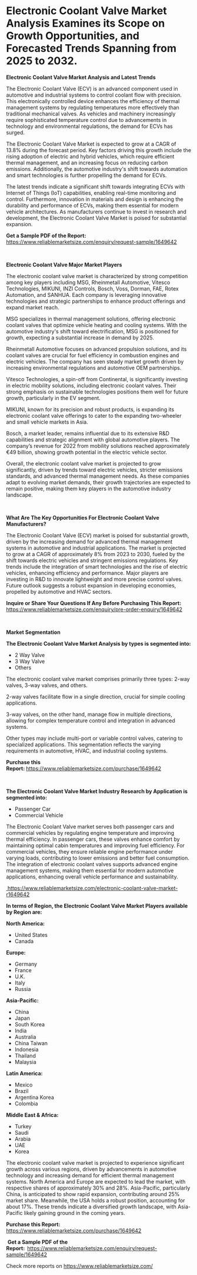 <p><h1>Electronic Coolant Valve Market Analysis Examines its Scope on Growth Opportunities, and Forecasted Trends Spanning from 2025 to 2032.</h1></p><p><strong>Electronic Coolant Valve Market Analysis and Latest Trends</strong></p>
<p><p>The Electronic Coolant Valve (ECV) is an advanced component used in automotive and industrial systems to control coolant flow with precision. This electronically controlled device enhances the efficiency of thermal management systems by regulating temperatures more effectively than traditional mechanical valves. As vehicles and machinery increasingly require sophisticated temperature control due to advancements in technology and environmental regulations, the demand for ECVs has surged.</p><p>The Electronic Coolant Valve Market is expected to grow at a CAGR of 13.8% during the forecast period. Key factors driving this growth include the rising adoption of electric and hybrid vehicles, which require efficient thermal management, and an increasing focus on reducing carbon emissions. Additionally, the automotive industry's shift towards automation and smart technologies is further propelling the demand for ECVs. </p><p>The latest trends indicate a significant shift towards integrating ECVs with Internet of Things (IoT) capabilities, enabling real-time monitoring and control. Furthermore, innovation in materials and design is enhancing the durability and performance of ECVs, making them essential for modern vehicle architectures. As manufacturers continue to invest in research and development, the Electronic Coolant Valve Market is poised for substantial expansion.</p></p>
<p><strong>Get a Sample PDF of the Report:&nbsp;</strong> <a href="https://www.reliablemarketsize.com/enquiry/request-sample/1649642?utm_campaign=1901&utm_medium=2&utm_source=Github&utm_content=ia&utm_term=18022025&utm_id=electronic-coolant-valve">https://www.reliablemarketsize.com/enquiry/request-sample/1649642</a></p>
<p>&nbsp;</p>
<p><strong>Electronic Coolant Valve Major Market Players</strong></p>
<p><p>The electronic coolant valve market is characterized by strong competition among key players including MSG, Rheinmetall Automotive, Vitesco Technologies, MIKUNI, INZI Controls, Bosch, Voss, Dorman, FAE, Rotex Automation, and SANHUA. Each company is leveraging innovative technologies and strategic partnerships to enhance product offerings and expand market reach.</p><p>MSG specializes in thermal management solutions, offering electronic coolant valves that optimize vehicle heating and cooling systems. With the automotive industry's shift toward electrification, MSG is positioned for growth, expecting a substantial increase in demand by 2025.</p><p>Rheinmetall Automotive focuses on advanced propulsion solutions, and its coolant valves are crucial for fuel efficiency in combustion engines and electric vehicles. The company has seen steady market growth driven by increasing environmental regulations and automotive OEM partnerships.</p><p>Vitesco Technologies, a spin-off from Continental, is significantly investing in electric mobility solutions, including electronic coolant valves. Their strong emphasis on sustainable technologies positions them well for future growth, particularly in the EV segment.</p><p>MIKUNI, known for its precision and robust products, is expanding its electronic coolant valve offerings to cater to the expanding two-wheeler and small vehicle markets in Asia. </p><p>Bosch, a market leader, remains influential due to its extensive R&D capabilities and strategic alignment with global automotive players. The company’s revenue for 2022 from mobility solutions reached approximately €49 billion, showing growth potential in the electric vehicle sector.</p><p>Overall, the electronic coolant valve market is projected to grow significantly, driven by trends toward electric vehicles, stricter emissions standards, and advanced thermal management needs. As these companies adapt to evolving market demands, their growth trajectories are expected to remain positive, making them key players in the automotive industry landscape.</p></p>
<p>&nbsp;</p>
<p><strong>What Are The Key Opportunities For Electronic Coolant Valve Manufacturers?</strong></p>
<p><p>The Electronic Coolant Valve (ECV) market is poised for substantial growth, driven by the increasing demand for advanced thermal management systems in automotive and industrial applications. The market is projected to grow at a CAGR of approximately 8% from 2023 to 2030, fueled by the shift towards electric vehicles and stringent emissions regulations. Key trends include the integration of smart technologies and the rise of electric vehicles, enhancing efficiency and performance. Major players are investing in R&D to innovate lightweight and more precise control valves. Future outlook suggests a robust expansion in developing economies, propelled by automotive and HVAC sectors.</p></p>
<p><strong>Inquire or Share Your Questions If Any Before Purchasing This Report:</strong> <a href="https://www.reliablemarketsize.com/enquiry/pre-order-enquiry/1649642?utm_campaign=1901&utm_medium=2&utm_source=Github&utm_content=ia&utm_term=18022025&utm_id=electronic-coolant-valve">https://www.reliablemarketsize.com/enquiry/pre-order-enquiry/1649642</a></p>
<p>&nbsp;</p>
<p><strong>Market Segmentation</strong></p>
<p><strong>The Electronic Coolant Valve Market Analysis by types is segmented into:</strong></p>
<p><ul><li>2 Way Valve</li><li>3 Way Valve</li><li>Others</li></ul></p>
<p><p>The electronic coolant valve market comprises primarily three types: 2-way valves, 3-way valves, and others. </p><p>2-way valves facilitate flow in a single direction, crucial for simple cooling applications. </p><p>3-way valves, on the other hand, manage flow in multiple directions, allowing for complex temperature control and integration in advanced systems. </p><p>Other types may include multi-port or variable control valves, catering to specialized applications. This segmentation reflects the varying requirements in automotive, HVAC, and industrial cooling systems.</p></p>
<p><strong>Purchase this Report:&nbsp;</strong><a href="https://www.reliablemarketsize.com/purchase/1649642?utm_campaign=1901&utm_medium=2&utm_source=Github&utm_content=ia&utm_term=18022025&utm_id=electronic-coolant-valve">https://www.reliablemarketsize.com/purchase/1649642</a></p>
<p>&nbsp;</p>
<p><strong>The Electronic Coolant Valve Market Industry Research by Application is segmented into:</strong></p>
<p><ul><li>Passenger Car</li><li>Commercial Vehicle</li></ul></p>
<p><p>The Electronic Coolant Valve market serves both passenger cars and commercial vehicles by regulating engine temperature and improving thermal efficiency. In passenger cars, these valves enhance comfort by maintaining optimal cabin temperatures and improving fuel efficiency. For commercial vehicles, they ensure reliable engine performance under varying loads, contributing to lower emissions and better fuel consumption. The integration of electronic coolant valves supports advanced engine management systems, making them essential for modern automotive applications, enhancing overall vehicle performance and sustainability.</p></p>
<p><a href="https://www.reliablemarketsize.com/electronic-coolant-valve-market-r1649642?utm_campaign=1901&utm_medium=2&utm_source=Github&utm_content=ia&utm_term=18022025&utm_id=electronic-coolant-valve">&nbsp;https://www.reliablemarketsize.com/electronic-coolant-valve-market-r1649642</a></p>
<p><strong>In terms of Region, the Electronic Coolant Valve Market Players available by Region are:</strong></p>
<p>
    <p> <strong> North America: </strong>
        <ul>
            <li>United States</li>
            <li>Canada</li>
        </ul>
        </p> 
    <p> <strong> Europe: </strong>
        <ul>
            <li>Germany</li>
            <li>France</li>
            <li>U.K.</li>
            <li>Italy</li>
            <li>Russia</li>
        </ul>
        </p> 
    <p> <strong> Asia-Pacific: </strong>
        <ul>
            <li>China</li>
            <li>Japan</li>
            <li>South Korea</li>
            <li>India</li>
            <li>Australia</li>
            <li>China Taiwan</li>
            <li>Indonesia</li>
            <li>Thailand</li>
            <li>Malaysia</li>
        </ul>
        </p> 
    <p> <strong> Latin America: </strong>
        <ul>
            <li>Mexico</li>
            <li>Brazil</li>
            <li>Argentina Korea</li>
            <li>Colombia</li>
        </ul>
        </p> 
    <p> <strong> Middle East & Africa: </strong>
        <ul>
            <li>Turkey</li>
            <li>Saudi</li>
            <li>Arabia</li>
            <li>UAE</li>
            <li>Korea</li>
        </ul>
    </p>
    </p>
<p><p>The electronic coolant valve market is projected to experience significant growth across various regions, driven by advancements in automotive technology and increasing demand for efficient thermal management systems. North America and Europe are expected to lead the market, with respective shares of approximately 30% and 28%. Asia-Pacific, particularly China, is anticipated to show rapid expansion, contributing around 25% market share. Meanwhile, the USA holds a robust position, accounting for about 17%. These trends indicate a diversified growth landscape, with Asia-Pacific likely gaining ground in the coming years.</p></p>
<p><strong>Purchase this Report: </strong><a href="https://www.reliablemarketsize.com/purchase/1649642?utm_campaign=1901&utm_medium=2&utm_source=Github&utm_content=ia&utm_term=18022025&utm_id=electronic-coolant-valve">https://www.reliablemarketsize.com/purchase/1649642</a></p>
<p>&nbsp;<strong>Get a Sample PDF of the Report:&nbsp;&nbsp;</strong><a href="https://www.reliablemarketsize.com/enquiry/request-sample/1649642?utm_campaign=1901&utm_medium=2&utm_source=Github&utm_content=ia&utm_term=18022025&utm_id=electronic-coolant-valve">https://www.reliablemarketsize.com/enquiry/request-sample/1649642</a></p>
<p><strong></strong></p>
<p>Check more reports on <a href="https://www.reliablemarketsize.com/?utm_campaign=1901&utm_medium=2&utm_source=Github&utm_content=ia&utm_term=18022025&utm_id=electronic-coolant-valve">https://www.reliablemarketsize.com/</a></p>